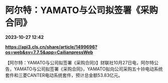 # 阿尔特：YAMATO与公司拟签署《采购合同》

**2023-10-27 12:42**

**https://api3.cls.cn/share/article/1499696?os=web&sv=7.7.5&app=CailianpressWeb**

【阿尔特：YAMATO与公司拟签署《采购合同》】财联社10月27日电，阿尔特公告，YAMATO与公司拟签署《采购合同》，YAMATO拟向公司采购五十铃电动系统套件和三菱CANTER电动系统套件，预计总金额53.83亿元。
